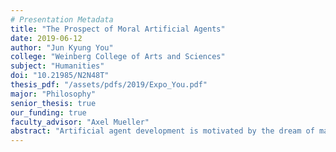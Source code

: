 ```yaml
---
# Presentation Metadata
title: "The Prospect of Moral Artificial Agents"
date: 2019-06-12
author: "Jun Kyung You"
college: "Weinberg College of Arts and Sciences"
subject: "Humanities"
doi: "10.21985/N2N48T"
thesis_pdf: "/assets/pdfs/2019/Expo_You.pdf"
major: "Philosophy"
senior_thesis: true
our_funding: true
faculty_advisor: "Axel Mueller"
abstract: "Artificial agent development is motivated by the dream of making machines perform undesirable labor instead of humans. To replace humans in undesirable labor, it follows that the machines should not engage in actions that will lead to devastating consequences. They should be “moral” artificial agents. In my paper, I deal with two questions on this concern: 1. What should be the direction of moral artificial agent development? 2. Is the idea of a moral artificial agent coherent? The paper gets to the perhaps more compelling second question by eliminating possible answers to the first question: which includes most current AI Ethics projects. Since there are limited desirable options in developing artificial moral agents, possible conceptions of moral artificial agents are also limited. In these limited possible conceptions of moral artificial agents, the justificatory process provided by the artificial moral agents can only be unreliable. Therefore, it is impossible to attribute to artificial agents independent moral agency."
---
```

